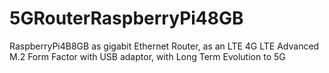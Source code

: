 # 5GRouterRaspberryPi48GB
RaspberryPi4B8GB as gigabit Ethernet Router, as an LTE 4G LTE Advanced M.2 Form Factor with USB adaptor, with Long Term Evolution to 5G
